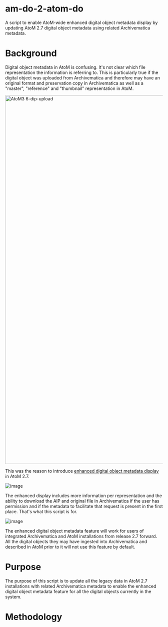 # am-do-2-atom-do
A script to enable AtoM-wide enhanced digital object metadata display by updating AtoM 2.7 digital object metadata using related Archivematica metadata.

# Background
Digital object metadata in AtoM is confusing. It's not clear which file representation the information is referring to. This is particularly true if the digital object was uploaded from Archivematica and therefore may have an original format and preservation copy in Archivematica as well as a "master", "reference" and "thumbnail" representation in AtoM.

<img width="1180" alt="AtoM3 6-dip-upload" src="https://user-images.githubusercontent.com/672121/114940877-4381e000-9df7-11eb-927b-34546ae097d9.png">


This was the reason to introduce [enhanced digital object metadata display](https://www.accesstomemory.org/en/docs/2.7/user-manual/import-export/upload-digital-object/#digital-object-metadata) in AtoM 2.7.


![image](https://user-images.githubusercontent.com/672121/114941560-2dc0ea80-9df8-11eb-931b-bdb2e464baf5.png)

The enhanced display includes more information per representation and the ability to download the AIP and original file in Archivematica if the user has permission and if the metadata to facilitate that request is present in the first place. That's what this script is for.

![image](https://user-images.githubusercontent.com/672121/114941839-81333880-9df8-11eb-8bf2-d330afeba688.png)

The enhanced digital object metadata feature will work for users of integrated Archivematica and AtoM installations from release 2.7 forward. All the digital objects they may have ingested into Archivematica and described in AtoM prior to it will not use this feature by default.

# Purpose

The purpose of this script is to update all the legacy data in AtoM 2.7 installations with related Archivematica metadata to enable the enhanced digital object metadata feature for all the digital objects currently in the system.

# Methodology
